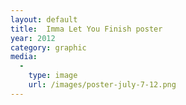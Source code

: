 ```yaml
---
layout: default
title:  Imma Let You Finish poster
year: 2012
category: graphic
media:
  -
    type: image
    url: /images/poster-july-7-12.png
---
```

